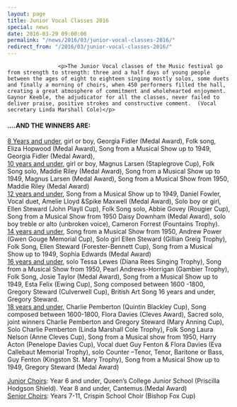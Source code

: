 ```yaml
---
layout: page
title: Junior Vocal Classes 2016
special: news
date: 2016-03-29 09:00:00
permalink: "/news/2016/03/junior-vocal-classes-2016/"
redirect_from: "/2016/03/junior-vocal-classes-2016/"
---
```

<section>

                    
                    <p>The Junior Vocal classes of the Music festival go from strength to strength: three and a half days of young people between the ages of eight to eighteen singing mostly solos, some duets and finally a morning of choirs, when 450 performers filled the hall, creating a great atmosphere of commitment and wholehearted enjoyment. Gaynor Keeble, the adjudicator for all the classes, never failed to deliver praise, positive strokes and constructive comment.  (Vocal secretary Linda Marshall Cole)</p>
<h4>….AND THE WINNERS ARE: </h4>
<p><u>8 Years and under</u>, girl or boy, Georgia Fidler (Medal Award), Folk song,      Eliza Hopwood (Medal Award), Song from a Musical Show up to 1949, Georgia Fidler (Medal Award),<br />
<u>10 years and under</u>, girl or boy, Magnus Larsen (Staplegrove Cup), Folk Song solo, Maddie Riley (Medal Award),  Song from a Musical Show up to 1949, Magnus Larsen (Medal Award),  Song from a Musical Show from 1950, Maddie Riley (Medal Award)<br />
<u>12 years and under</u>, Song from a Musical Show up to 1949, Daniel Fowler, Vocal duet, Amelie Lloyd &#038;Spike Maxwell (Medal Award), Solo boy or girl, Ellen Steward (John Playll Cup), Folk Song solo, Abbie Govey (Rougier Cup),  Song from a Musical Show from 1950 Daisy Downham (Medal Award), solo boy treble or alto (unbroken voice), Cameron Forrest (Fountains Trophy).<br />
<u>14 years and under</u>, Song from a Musical Show from 1950, Andrew Power (Gwen Gouge Memorial Cup), Solo girl Ellen Steward (Gillian Greig Trophy), Folk Song, Ellen Steward (Forester-Bennett Cup), Song from a Musical Show up to 1949, Sophia Edwards (Medal Award)<br />
<u>16 years and under</u>, solo Tessa Lewes (Diana Rees Singing Trophy), Song from a Musical Show from 1950, Pearl Andrews-Horrigan (Gambier Trophy), Folk Song, Josie Taylor (Medal Award),  Song from a Musical Show up to 1949, Esta Felix (Ewing Cup), Song composed between 1600 -1800, Gregory Steward (Culverwell Cup), British Art Song 16 years and under, Gregory Steward.<br />
<u>18 years and under</u>, Charlie Pemberton (Quintin Blackley Cup), Song composed between 1600-1800, Flora Davies (Cleves Award), Sacred solo, joint winners Charlie Pemberton and Gregory Steward (Mary Anning Cup), Solo Charlie Pemberton (Linda Marshall Cole Trophy), Folk Song  Laura Nelson (Anne Cleves Cup),  Song from a Musical show from 1950, Harry Acton (Penelope Davies Cup), Vocal duet Guy Fenton &#038; Flora Davies (Eva Callebaut Memorial Trophy), solo Counter –Tenor, Tenor, Baritone or Bass, Guy Fenton (Kingston St. Mary Trophy),  Song from a Musical Show up to 1949, Gregory Steward (Medal Award)</p>
<p><u>Junior Choirs</u>: Year 6 and under, Queen’s College Junior School (Priscilla Hodgson Shield). Year 8 and under, Cantemus.(Medal Award)<br />
<u>Senior Choirs</u>: Years 7-11, Crispin School Choir (Bishop Fox Cup)</p>

                
</section>
